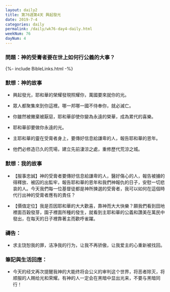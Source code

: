 ```yaml
---
layout: daily2
title: 第76週第4天 興起發光
date: 2019-7-4
categories: daily
permalink: /daily/wk76-day4-daily.html
weekNum: 76
dayNum: 4
---
```


### 問題：神的受膏者要在世上如何行公義的大事？

{%- include BibleLinks.html -%}

### 默想：神的故事
+ 興起發光，耶和華的榮耀發現照耀你，萬國要來就你的光。

+ 眾人都聚集來到你這裡。哪一邦哪一國不侍奉你，就必滅亡。

+ 你雖然被撇棄被厭惡，耶和華卻使你變為永遠的榮華，成為累代的喜樂。

+ 耶和華卻要做你永遠的光。

+ 主耶和華的靈在受膏者身上，要傳好信息給謙卑的人，報告耶和華的恩年。

+ 他們必修造已久的荒場，建立先前淒涼之處，重修歷代荒涼之城。


### 默想：我的故事
+ 【服事忠誠】神的受膏者要傳好信息給謙卑的人，醫好傷心的人，報告被擄的得釋放、被囚的出監牢，報告耶和華的恩年和我們神報仇的日子，安慰一切悲哀的人。今天我們每一位基督徒都是神所揀選的受膏者，我可以如何在這個時代行出神的受膏者應有的責任？

+ 【價值定位】我是否因耶和華的大大歡喜，靠神而大大快樂？願我們看到田地裡面百穀發芽，園子裡面所種的發生，就看到主耶和華的公義和讚美在萬民中發出，在每天的日子裡靠著主而歡呼雀躍。


### 禱告：

+ 求主饶恕我的罪，洁净我的行为，让我不再骄傲，让我爱主的心重新被找回。

### 筆記與生活回應：

+ 今天的经文再次提醒我神的大能终将会公义的审判这个世界，将恶者除灭，将顺服的人赐给光和荣耀。有神的人一定会在黑暗中显出光来，不要与黑暗同行！


